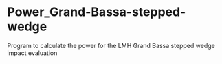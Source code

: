 # Power_Grand-Bassa-stepped-wedge
 Program to calculate the power for the LMH Grand Bassa stepped wedge impact evaluation
